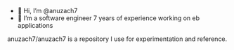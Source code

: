 - 👋 Hi, I’m @anuzach7
- 🌱 I’m a software engineer 7 years of experience working on eb applications



anuzach7/anuzach7 is a repository I use for experimentation and reference.
